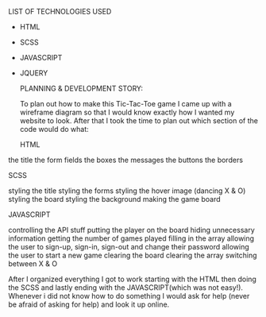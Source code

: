 LIST OF TECHNOLOGIES USED
* HTML
* SCSS
* JAVASCRIPT
* JQUERY


  PLANNING & DEVELOPMENT STORY: 
  
  To plan out how to make this Tic-Tac-Toe game I came up with a wireframe diagram so that I would know exactly how I      wanted my website to look. After that I took the time to plan out which section of the code would do what:
  
  HTML            
  
the title
the form fields
the boxes
the messages
the buttons
the borders
 
 SCSS        
 
styling the title
styling the forms 
styling the hover image (dancing X & O)
styling the board 
styling the background
making the game board


  JAVASCRIPT      
  
controlling the API stuff
putting the player on the board
hiding unnecessary information
getting the number of games played
filling in the array
allowing the user to sign-up, sign-in, sign-out and change their password
allowing the user to start a new game
clearing the board
clearing the array
switching between X & O

After I organized everything I got to work starting with the HTML then doing the SCSS and lastly ending with the JAVASCRIPT(which was not easy!). Whenever i did not know how to do something I would ask for help (never be afraid of asking for help) and look it up online.
